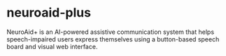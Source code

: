 # neuroaid-plus
NeuroAid+ is an AI-powered assistive communication system that helps speech-impaired users express themselves using a button-based speech board and visual web interface.
